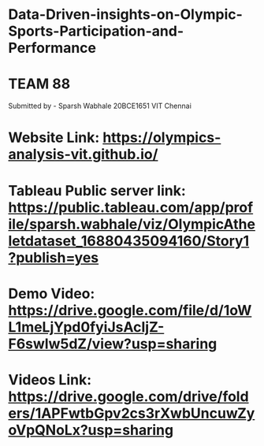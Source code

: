 # Data-Driven-insights-on-Olympic-Sports-Participation-and-Performance

# TEAM 88
Submitted by -
Sparsh Wabhale
20BCE1651
VIT Chennai

# Website Link: https://olympics-analysis-vit.github.io/ 

# Tableau Public server link: https://public.tableau.com/app/profile/sparsh.wabhale/viz/OlympicAtheletdataset_16880435094160/Story1?publish=yes

# Demo Video: https://drive.google.com/file/d/1oWL1meLjYpd0fyiJsAcIjZ-F6swlw5dZ/view?usp=sharing 

# Videos Link: https://drive.google.com/drive/folders/1APFwtbGpv2cs3rXwbUncuwZyoVpQNoLx?usp=sharing

